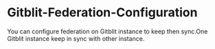 # Gitblit-Federation-Configuration
You can configure federation on Gitblit instance to keep then sync.One Gitblit instance keep in sync with other instance.
